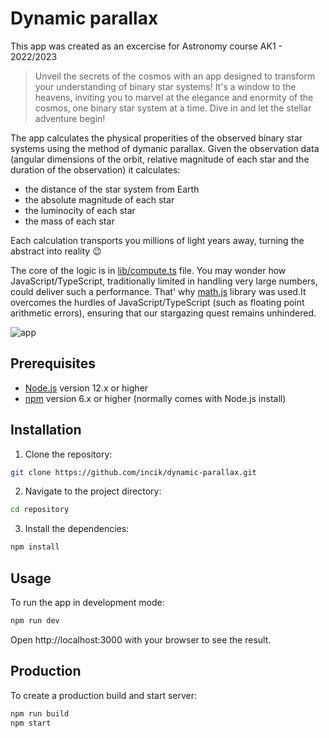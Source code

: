 # Dynamic parallax

This app was created as an excercise for Astronomy course AK1 - 2022/2023

> Unveil the secrets of the cosmos with an app designed to transform your understanding of binary star systems! It's a window to the heavens, inviting you to marvel at the elegance and enormity of the cosmos, one binary star system at a time. Dive in and let the stellar adventure begin!

The app calculates the physical properities of the observed binary star systems using the method of dymanic parallax. Given the observation data (angular dimensions of the orbit, relative magnitude of each star and the duration of the observation) it calculates:
- the distance of the star system from Earth
- the absolute magnitude of each star
- the luminocity of each star
- the mass of each star

Each calculation transports you millions of light years away, turning the abstract into reality 😉

The core of the logic is in [lib/compute.ts](https://github.com/incik/dynamic-parallax/blob/main/lib/compute.ts) file.  You may wonder how JavaScript/TypeScript, traditionally limited in handling very large numbers, could deliver such a performance. That' why [math.js](https://mathjs.org/) library was used.It overcomes the hurdles of JavaScript/TypeScript (such as floating point arithmetic errors), ensuring that our stargazing quest remains unhindered.

![app](https://github.com/incik/dynamic-parallax/assets/303200/eff7fcbb-b5b1-4641-9cb7-8c1f6fa4cf94)

## Prerequisites

- [Node.js](https://nodejs.org/) version 12.x or higher
- [npm](https://www.npmjs.com/get-npm) version 6.x or higher (normally comes with Node.js install)

## Installation

1. Clone the repository:

```bash
git clone https://github.com/incik/dynamic-parallax.git
```

2. Navigate to the project directory:

```bash
cd repository
```

3. Install the dependencies:

```bash
npm install
```

## Usage

To run the app in development mode:

```bash
npm run dev
```

Open http://localhost:3000 with your browser to see the result.

## Production

To create a production build and start server:

```bash
npm run build
npm start
```
